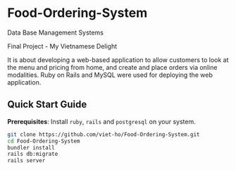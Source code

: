 # Food-Ordering-System

Data Base Management Systems

Final Project - My Vietnamese Delight

It is about developing a web-based application to allow customers to look at the menu and pricing from home, and create and place orders via online modalities. Ruby on Rails and MySQL were used for deploying the web application.

## Quick Start Guide

**Prerequisites**: Install `ruby`, `rails` and `postgresql` on your system.

```bash
git clone https://github.com/viet-ho/Food-Ordering-System.git
cd Food-Ordering-System
bundler install
rails db:migrate
rails server
```
